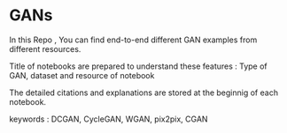 # GANs

In this Repo , You can find end-to-end different GAN examples from different resources.

Title of notebooks are prepared to understand these features :  Type of GAN, dataset and resource of notebook

The detailed citations and explanations are stored at the beginnig of each notebook.

keywords : DCGAN, CycleGAN, WGAN, pix2pix, CGAN

